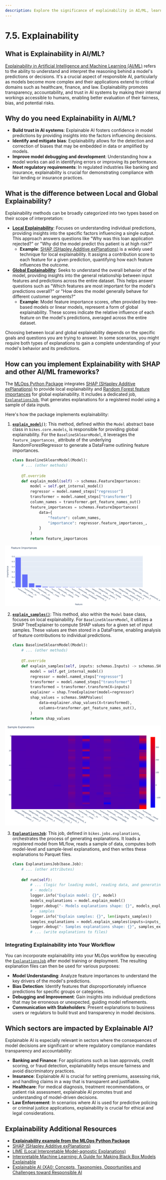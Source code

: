 ```yaml
---
description: Explore the significance of explainability in AI/ML, learn how to use SHAP (SHapley Additive exPlanations) to understand model predictions and build trust in AI systems.
---
```


# 7.5. Explainability

## What is Explainability in AI/ML?

[Explainability in Artificial Intelligence and Machine Learning (AI/ML)](https://christophm.github.io/interpretable-ml-book/) refers to the ability to understand and interpret the reasoning behind a model's predictions or decisions. It's a crucial aspect of responsible AI, particularly as models become more complex and their applications extend to critical domains such as healthcare, finance, and law. Explainability promotes transparency, accountability, and trust in AI systems by making their internal workings accessible to humans, enabling better evaluation of their fairness, bias, and potential risks.

## Why do you need Explainability in AI/ML?

- **Build trust in AI systems**: Explainable AI fosters confidence in model predictions by providing insights into the factors influencing decisions.
- **Identify and mitigate bias**:  Explainability allows for the detection and correction of biases that may be embedded in data or amplified by models.
- **Improve model debugging and development**: Understanding how a model works can aid in identifying errors or improving its performance.
- **Meet regulatory requirements**: In regulated industries like banking and insurance, explainability is crucial for demonstrating compliance with fair lending or insurance practices.

## What is the difference between Local and Global Explainability?

Explainability methods can be broadly categorized into two types based on their scope of interpretation:

- **[Local Explainability](https://censius.ai/blogs/global-local-cohort-explainability#blogpost-toc-13)**: Focuses on understanding individual predictions, providing insights into the specific factors influencing a single output. This approach answers questions like "Why was this loan application rejected?" or "Why did the model predict this patient is at high risk?"
    - **Example**: [SHAP (SHapley Additive exPlanations)](https://shap.readthedocs.io/en/latest/) is a widely used technique for local explainability. It assigns a contribution score to each feature for a given prediction, quantifying how each feature influences the outcome.
- **[Global Explainability](https://censius.ai/blogs/global-local-cohort-explainability#blogpost-toc-11)**: Seeks to understand the overall behavior of the model, providing insights into the general relationship between input features and predictions across the entire dataset. This helps answer questions such as "Which features are most important for the model's predictions overall?" or "How does the model generally behave for different customer segments?"
    - **Example**: Model feature importance scores, often provided by tree-based models or linear models, represent a form of global explainability. These scores indicate the relative influence of each feature on the model's predictions, averaged across the entire dataset.

Choosing between local and global explainability depends on the specific goals and questions you are trying to answer. In some scenarios, you might require both types of explanations to gain a complete understanding of your model's behavior and its predictions.

## How can you implement Explainability with SHAP and other AI/ML frameworks?

The [MLOps Python Package](https://github.com/fmind/mlops-python-package) integrates [SHAP (SHapley Additive exPlanations)](https://shap.readthedocs.io/en/latest/) to provide local explainability and [Random Forest feature importances](https://scikit-learn.org/stable/modules/generated/sklearn.ensemble.RandomForestRegressor.html) for global explainability. It includes a dedicated job, [`ExplanationsJob`](https://github.com/fmind/mlops-python-package/blob/main/src/bikes/jobs/explanations.py), that generates explanations for a registered model using a sample of data inputs.

Here's how the package implements explainability:

1. **[`explain_model()`](https://github.com/fmind/mlops-python-package/blob/main/src/bikes/core/models.py)**: This method, defined within the `Model` abstract base class in `bikes.core.models`, is responsible for providing global explainability. For the `BaselineSklearnModel`, it leverages the `feature_importances_` attribute of the underlying RandomForestRegressor to generate a DataFrame outlining feature importances.

    ```python
    class BaselineSklearnModel(Model):
        # ... (other methods)

        @T.override
        def explain_model(self) -> schemas.FeatureImportances:
            model = self.get_internal_model()
            regressor = model.named_steps["regressor"]
            transformer = model.named_steps["transformer"]
            column_names = transformer.get_feature_names_out()
            feature_importances = schemas.FeatureImportances(
                data={
                    "feature": column_names,
                    "importance": regressor.feature_importances_,
                }
            )
            return feature_importances
    ```

![Feature importances](../img/explanations/feature_importances.png)

2. **[`explain_samples()`](https://github.com/fmind/mlops-python-package/blob/main/src/bikes/core/models.py)**: This method, also within the `Model` base class, focuses on local explainability. For `BaselineSklearnModel`, it utilizes a SHAP TreeExplainer to compute SHAP values for a given set of input samples. These values are then stored in a DataFrame, enabling analysis of feature contributions to individual predictions.

    ```python
    class BaselineSklearnModel(Model):
        # ... (other methods)

        @T.override
        def explain_samples(self, inputs: schemas.Inputs) -> schemas.SHAPValues:
            model = self.get_internal_model()
            regressor = model.named_steps["regressor"]
            transformer = model.named_steps["transformer"]
            transformed = transformer.transform(X=inputs)
            explainer = shap.TreeExplainer(model=regressor)
            shap_values = schemas.SHAPValues(
                data=explainer.shap_values(X=transformed),
                columns=transformer.get_feature_names_out(),
            )
            return shap_values
    ```

![Sample Explanations](../img/explanations/sample_explanations.png)

3. **[`ExplanationsJob`](https://github.com/fmind/mlops-python-package/blob/main/src/bikes/jobs/explanations.py)**: This job, defined in `bikes.jobs.explanations`, orchestrates the process of generating explanations. It loads a registered model from MLflow, reads a sample of data, computes both model-level and sample-level explanations, and then writes these explanations to Parquet files.

    ```python
    class ExplanationsJob(base.Job):
        # ... (other attributes)

        def run(self):
            # ... (logic for loading model, reading data, and generating explanations)
            # - models
            logger.info("Explain model: {}", model)
            models_explanations = model.explain_model()
            logger.debug("- Models explanations shape: {}", models_explanations.shape)
            # - samples
            logger.info("Explain samples: {}", len(inputs_samples))
            samples_explanations = model.explain_samples(inputs=inputs_samples)
            logger.debug("- Samples explanations shape: {}", samples_explanations.shape)
            # ... (write explanations to files)
    ```

### Integrating Explainability into Your Workflow

You can incorporate explainability into your MLOps workflow by executing the [`ExplanationsJob`](https://github.com/fmind/mlops-python-package/blob/main/src/bikes/jobs/explanations.py) after model training or deployment. The resulting explanation files can then be used for various purposes:

- **Model Understanding**: Analyze feature importances to understand the key drivers of the model's predictions.
- **Bias Detection**: Identify features that disproportionately influence predictions for specific groups or categories.
- **Debugging and Improvement**: Gain insights into individual predictions that may be erroneous or unexpected, guiding model refinements.
- **Communication with Stakeholders**: Present explanations to business users or regulators to build trust and transparency in model decisions.

## Which sectors are impacted by Explainable AI?

Explainable AI is especially relevant in sectors where the consequences of model decisions are significant or where regulatory compliance mandates transparency and accountability:

- **Banking and Finance**: For applications such as loan approvals, credit scoring, or fraud detection, explainability helps ensure fairness and avoid discriminatory practices.
- **Insurance**: Explainable AI is crucial for setting premiums, assessing risk, and handling claims in a way that is transparent and justifiable.
- **Healthcare**: For medical diagnosis, treatment recommendations, or patient risk assessment, explainable AI promotes trust and understanding of model-driven decisions.
- **Law Enforcement**: In scenarios where AI is used for predictive policing or criminal justice applications, explainability is crucial for ethical and legal considerations.

## Explainability Additional Resources

- **[Explainability example from the MLOps Python Package](https://github.com/fmind/mlops-python-package/blob/main/src/bikes/jobs/explanations.py)**
- [SHAP (SHapley Additive exPlanations)](https://shap.readthedocs.io/en/latest/)
- [LIME (Local Interpretable Model-agnostic Explanations)](https://github.com/marcotcr/lime)
- [Interpretable Machine Learning: A Guide for Making Black Box Models Explainable](https://christophm.github.io/interpretable-ml-book/)
- [Explainable AI (XAI): Concepts, Taxonomies, Opportunities and Challenges toward Responsible AI](https://arxiv.org/abs/1910.10045)
